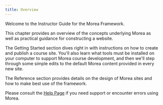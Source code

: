 ```yaml
---
title: Overview
---
```


Welcome to the Instructor Guide for the Morea Framework.

This chapter provides an overview of the concepts underlying Morea as well as practical guidance for constructing a website.

The Getting Started section dives right in with instructions on how to create and publish a course site. You'll also learn what tools must be installed on your computer to support Morea course development, and then we'll step through some simple edits to the default Morea content provided in every new site.

The Reference section provides details on the design of Morea sites and how to make best use of the framework.

Please consult the [Help Page](/docs/help) if you need support or encounter errors using Morea.